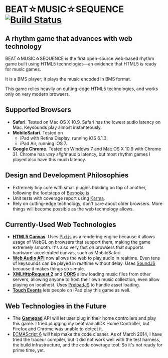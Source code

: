 BEAT☆MUSIC☆SEQUENCE [![Build Status](https://travis-ci.org/spacetme/bms.svg?branch=refactor_mercilessly)](https://travis-ci.org/spacetme/bms)
===================

A rhythm game that advances with web technology
-----------------------------------------------

BEAT☆MUSIC☆SEQUENCE is the first open-source web-based rhythm game
built using HTML5 technologies—an evidence that HTML5 is ready for music games.

It is a BMS player; it plays the music encoded in BMS format.

This game relies heavily on cutting-edge HTML5 technologies,
and works only on very modern browsers.



Supported Browsers
------------------

* __Safari__. Tested on Mac OS X 10.9.
  Safari has the lowest audio latency on Mac.
  Keysounds play almost instanteously.
* __MobileSafari__. Tested on
    * iPad with Retina Display, running iOS 6.1.3.
    * iPad Air, running iOS 7.
* __Google Chrome__. Tested on Windows 7 and Mac OS X 10.9 with Chrome 31.
  Chrome has _very slight_ audio latency,
  but most rhythm games I played also have this much latency.




Design and Development Philosophies
-----------------------------------

* Extremely tiny core with small plugins building on top of another,
  following the footsteps of [Bespoke.js](http://markdalgleish.com/presentations/bespoke.js/).
* Unit tests with coverage report using [Karma](http://karma-runner.github.io/).
* Rely on cutting-edge technology, don't care about older browsers.
  More things will become possible as the web technology allows.




Currently-Used Web Technologies
-------------------------------

* [__HTML5 Canvas__](http://www.whatwg.org/specs/web-apps/current-work/multipage/the-canvas-element.html).
  Uses [Pixi.js](https://github.com/GoodBoyDigital/pixi.js/) as a rendering engine
  because it allows usage of WebGL on browsers that support them,
  making the game extremely smooth.
  It's also very fast on browsers that supports hardware-accelerated canvas,
  such as MobileSafari.
* [__Web Audio API__](http://www.w3.org/TR/webaudio/)
  now allows the web to play audio in realtime.
  Even tens of keysounds can be played in realtime without delay.
  Uses [SoundJS](http://www.createjs.com/#!/SoundJS) because it makes things so simple.
* [__XMLHttpRequest 2__](http://www.w3.org/TR/XMLHttpRequest2/) and [__CORS__](http://www.w3.org/TR/cors/)
  allow loading music files from other servers,
  allowing anyone to host their own music collection,
  even allow playing on localhost.
  Uses [PreloadJS](http://www.createjs.com/#!/PreloadJS) to handle asset loading.
* [__Touch Events__](http://www.w3.org/TR/touch-events/)
  lets people on iPad play this game as well.




Web Technologies in the Future
------------------------------

* The [__Gamepad__](http://www.w3.org/TR/gamepad/) API
  will let user plug in their home controllers and play this game.
  I tried plugging my beatmaniaIIDX Home Controller,
  but Firefox and Chrome was unable to detect it.
* [ECMAScript 6](https://wiki.mozilla.org/ES6_plans)
  will help make the code cleaner.
  As of March 2014, I have tried the traceur compiler,
  but it did not work well with the test harness,
  the build infrastructure, and the code coverage tool.
  So it's not ready for prime time, yet.

















